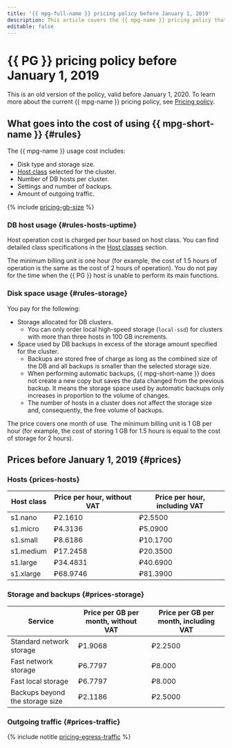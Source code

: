 ```yaml
---
title: '{{ mpg-full-name }} pricing policy before January 1, 2019'
description: This article covers the {{ mpg-name }} pricing policy that expired on January 1, 2019.
editable: false
---
```


# {{ PG }} pricing policy before January 1, 2019

This is an old version of the policy, valid before January 1, 2020. To learn more about the current {{ mpg-name }} pricing policy, see [Pricing policy](../pricing.md).

## What goes into the cost of using {{ mpg-short-name }} {#rules}

The {{ mpg-name }} usage cost includes:

   - Disk type and storage size.
   - [Host class](../concepts/instance-types.md) selected for the cluster.
   - Number of DB hosts per cluster.
   - Settings and number of backups.
   - Amount of outgoing traffic.

{% include [pricing-gb-size](../../_includes/pricing-gb-size.md) %}


### DB host usage {#rules-hosts-uptime}

Host operation cost is charged per hour based on host class. You can find detailed class specifications in the [Host classes](../concepts/instance-types.md) section.

The minimum billing unit is one hour (for example, the cost of 1.5 hours of operation is the same as the cost of 2 hours of operation). You do not pay for the time when the {{ PG }} host is unable to perform its main functions.


### Disk space usage {#rules-storage}

You pay for the following:

- Storage allocated for DB clusters.
  - You can only order local high-speed storage (`local-ssd`) for clusters with more than three hosts in 100 GB increments.
- Space used by DB backups in excess of the storage amount specified for the cluster.
  - Backups are stored free of charge as long as the combined size of the DB and all backups is smaller than the selected storage size.
  - When performing automatic backups, {{ mpg-short-name }} does not create a new copy but saves the data changed from the previous backup. It means the storage space used by automatic backups only increases in proportion to the volume of changes.
  - The number of hosts in a cluster does not affect the storage size and, consequently, the free volume of backups.

The price covers one month of use. The minimum billing unit is 1 GB per hour (for example, the cost of storing 1 GB for 1.5 hours is equal to the cost of storage for 2 hours).


## Prices before January 1, 2019 {#prices}


### Hosts {prices-hosts}

Host class | Price per hour, without VAT | Price per hour, including VAT
----- | ----- | -----
s1.nano | ₽2.1610 | ₽2.5500
s1.micro | ₽4.3136 | ₽5.0900
s1.small | ₽8.6186 | ₽10.1700
s1.medium | ₽17.2458 | ₽20.3500
s1.large | ₽34.4831 | ₽40.6900
s1.xlarge | ₽68.9746 | ₽81.3900


### Storage and backups {#prices-storage}

Service | Price per GB per month, without VAT | Price per GB per month, including VAT
----- | ----- | -----
Standard network storage | ₽1.9068 | ₽2.2500
Fast network storage | ₽6.7797 | ₽8.000
Fast local storage | ₽6.7797 | ₽8.000
Backups beyond the storage size | ₽2.1186 | ₽2.5000


### Outgoing traffic {#prices-traffic}

{% include notitle [pricing-egress-traffic](../../_includes/pricing/pricing-egress-traffic-01012019.md) %}

